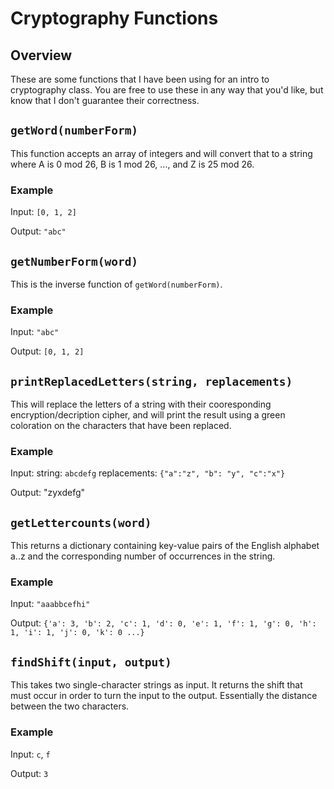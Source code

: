 # Cryptography Functions
## Overview
These are some functions that I have been using for an intro to cryptography class.  You are free to use these in any way that you'd like, but know that I don't guarantee their correctness.

## `getWord(numberForm)`
This function accepts an array of integers and will convert that to a string where A is 0 mod 26, B is 1 mod 26, ..., and Z is 25 mod 26.

### Example
Input: `[0, 1, 2]`

Output: `"abc"`

## `getNumberForm(word)`
This is the inverse function of `getWord(numberForm)`.

### Example
Input: `"abc"`

Output: `[0, 1, 2]`

## `printReplacedLetters(string, replacements)`
This will replace the letters of a string with their cooresponding encryption/decription cipher, and will print the result using a green coloration on the characters that have been replaced.

### Example
Input:
	string: `abcdefg`
	replacements: `{"a":"z", "b": "y", "c":"x"}`

Output: "zyxdefg"

## `getLettercounts(word)`
This returns a dictionary containing key-value pairs of the English alphabet a..z and the corresponding number of occurrences in the string.

### Example
Input: `"aaabbcefhi"`

Output: `{'a': 3, 'b': 2, 'c': 1, 'd': 0, 'e': 1, 'f': 1, 'g': 0, 'h': 1, 'i': 1, 'j': 0, 'k': 0 ...}`

## `findShift(input, output)`
This takes two single-character strings as input.  It returns the shift that must occur in order to turn the input to the output.  Essentially the distance between the two characters.

### Example
Input: `c`, `f`

Output: `3`
